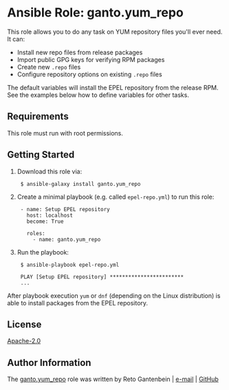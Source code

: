 Ansible Role: ganto.yum_repo
============================

This role allows you to do any task on YUM repository files you'll ever need. It can:

- Install new repo files from release packages
- Import public GPG keys for verifying RPM packages
- Create new `.repo` files
- Configure repository options on existing `.repo` files

The default variables will install the EPEL repository from the release RPM. See the examples below how to define variables for other tasks.


Requirements
------------

This role must run with root permissions.


Getting Started
---------------

1. Download this role via:

        $ ansible-galaxy install ganto.yum_repo

2. Create a minimal playbook (e.g. called `epel-repo.yml`) to run this role:

        - name: Setup EPEL repository
          host: localhost
          become: True

          roles:
            - name: ganto.yum_repo

3. Run the playbook:

        $ ansible-playbook epel-repo.yml

        PLAY [Setup EPEL repository] ************************
        ...


After playbook execution `yum` or `dnf` (depending on the Linux distribution) is able to install packages from the EPEL repository.


License
-------

[Apache-2.0](https://tldrlegal.com/license/apache-license-2.0-(apache-2.0))


Author Information
------------------

The [ganto.yum_repo](https://galaxy.ansible.com/ganto/yum_repo) role was written by Reto Gantenbein | [e-mail](mailto:reto.gantenbein@linuxmonk.ch) | [GitHub](https://github.com/ganto)

